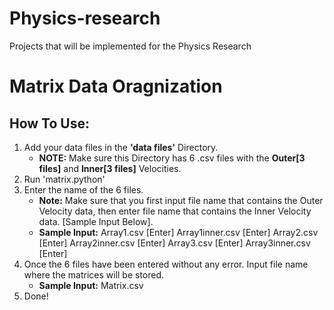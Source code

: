 # Physics-research
Projects that will be implemented for the Physics Research

# Matrix Data Oragnization
## How To Use:
1. Add your data files in the **'data files'** Directory.
    - **NOTE:** Make sure this Directory has 6 .csv files with the **Outer[3 files]** and **Inner[3 files]** Velocities.
2. Run 'matrix.python'
3. Enter the name of the 6 files.
   - **Note:** Make sure that you first input file name that contains the Outer Velocity data, then enter file name that contains the Inner Velocity data. [Sample Input Below].
    - **Sample Input:** Array1.csv [Enter] Array1inner.csv [Enter] Array2.csv [Enter] Array2inner.csv [Enter] Array3.csv [Enter] Array3inner.csv [Enter]
4. Once the 6 files have been entered without any error. Input file name where the matrices will be stored.
     - **Sample Input:** Matrix.csv
5. Done!
